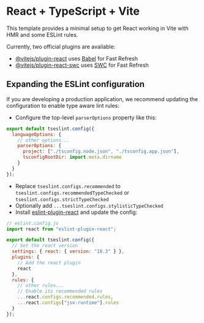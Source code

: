 # React + TypeScript + Vite

This template provides a minimal setup to get React working in Vite with HMR and some ESLint rules.

Currently, two official plugins are available:

- [@vitejs/plugin-react](https://github.com/vitejs/vite-plugin-react/blob/main/packages/plugin-react/README.md) uses [Babel](https://babeljs.io/) for Fast Refresh
- [@vitejs/plugin-react-swc](https://github.com/vitejs/vite-plugin-react-swc) uses [SWC](https://swc.rs/) for Fast Refresh

## Expanding the ESLint configuration

If you are developing a production application, we recommend updating the configuration to enable type aware lint rules:

- Configure the top-level `parserOptions` property like this:

```js
export default tseslint.config({
  languageOptions: {
    // other options...
    parserOptions: {
      project: ["./tsconfig.node.json", "./tsconfig.app.json"],
      tsconfigRootDir: import.meta.dirname
    }
  }
});
```

- Replace `tseslint.configs.recommended` to `tseslint.configs.recommendedTypeChecked` or `tseslint.configs.strictTypeChecked`
- Optionally add `...tseslint.configs.stylisticTypeChecked`
- Install [eslint-plugin-react](https://github.com/jsx-eslint/eslint-plugin-react) and update the config:

```js
// eslint.config.js
import react from "eslint-plugin-react";

export default tseslint.config({
  // Set the react version
  settings: { react: { version: "18.3" } },
  plugins: {
    // Add the react plugin
    react
  },
  rules: {
    // other rules...
    // Enable its recommended rules
    ...react.configs.recommended.rules,
    ...react.configs["jsx-runtime"].rules
  }
});
```

<!--
/*****************************************/
Nablasol's Front-End Developer Test
Version: 1.3
Last Updated: March 7, 2022
/*****************************************/

1. The test is designed to help understand your Front-end Development Skills using a JavaScript framework.
2. Please store the data in browser's local storage and add validation as needed.
3. We expect the output to be responsive and work across different devices.
4. While doing the tasks, use the common UI/UX principles while converting the designs to modern functional pages.
5. There are layouts for 2 different tasks whose designs have been provided as image files.

TASK 1:
It's a 6-step form and you can complete any 4 steps. [Reference images: Task1a.png, Task1b.png, Task1c.png]

TASK 2:
It's a 3-step form and you need to build the first 2. [Reference images: Task2a.png, Task2b.png]


*** IMPORTANT NOTE ***
These tasks mimic the kind of work you’d be doing on a daily basis while on the job. It is imperative that you follow the academic honor code and complete these tasks on your own, without taking any help from another person. This is essential because this will help us evaluate how successful you’ll be in this role and we’re sure you definitely do not want to signup for a job where you won’t be successful.

The task you’ve been given is a test of your front-end development skills, specifically focused on building responsive, functional pages using JavaScript frameworks (like React, Vue, or Angular). Here's a breakdown of the instructions and what they imply:

### General Instructions:
1. **Use a JavaScript framework**: You're expected to build the project using a JavaScript framework such as React.js, Vue.js, or Angular.
2. **Store data in browser's local storage**: User inputs in the form need to be saved to the browser's local storage (not session storage or database).
3. **Add validation**: The form needs to include input validation (e.g., checking for empty fields, email formats, etc.).
4. **Responsiveness**: The output should be responsive, meaning it should adjust and work well across various screen sizes, from mobile to desktop.
5. **UI/UX principles**: Follow best practices for user interface (UI) and user experience (UX), ensuring the forms are intuitive, easy to use, and visually appealing.

### Task Breakdown:

#### **TASK 1 (6-step form, complete 4 steps)**
- You’re asked to build a **multi-step form** with 6 steps in total, but you only need to implement 4 of them.
- Reference images: You’re given image files (`Task1a.png`, `Task1b.png`, `Task1c.png`) that showcase the design of the form. You’ll need to recreate these designs as closely as possible while ensuring functionality.
- The form might ask for typical user details (name, address, etc.), and you’ll need to handle user input across the 4 steps.

#### **TASK 2 (3-step form, complete 2 steps)**
- Similarly, this is another **multi-step form**, but this time with only 3 steps in total. You are required to complete the first two steps.
- Reference images: You’ll need to refer to the design files (`Task2a.png`, `Task2b.png`) and replicate the layout and functionality.
- Again, you’ll likely be dealing with form inputs and ensuring validation and responsiveness.

### Steps to Approach the Task:
1. **Analyze the provided images**:
   - Look closely at the design images provided for each task. Make sure you understand the layout, style, and flow of each form.

2. **Set up your environment**:
   - Choose a framework (e.g., React, Vue, Angular).
   - Set up the project (using `create-react-app`, Vue CLI, or Angular CLI).

3. **Build the Forms**:
   - **Form Steps**: Use state management to handle the navigation between the different steps of the form (e.g., moving from Step 1 to Step 2).
   - **Input Fields**: Create reusable components for form inputs if needed.
   - **Validation**: Add form validation (e.g., required fields, correct input format, etc.).
   - **Local Storage**: Store user input in local storage so that data persists even when the user refreshes the page.

4. **Ensure Responsiveness**:
   - Use CSS frameworks like Tailwind CSS or Bootstrap, or media queries to ensure that your forms look good on all screen sizes.

5. **Test Across Devices**:
   - Test your forms on different screen sizes (mobile, tablet, desktop) to ensure they are responsive and user-friendly.

6. **UX Considerations**:
   - Make the form easy to navigate, with clear labels, helpful error messages for validation issues, and appropriate spacing.
   - Ensure that the layout is intuitive, and the design matches the provided images.

By following these steps, you can complete the task effectively and demonstrate your front-end development skills.

-->

